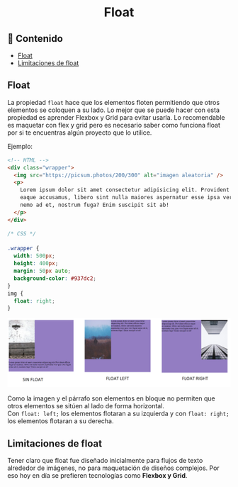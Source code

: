 <h1 align="center">Float</h1>

<h2>📑 Contenido</h2>

- [Float](#float)
- [Limitaciones de float](#limitaciones-de-float)

## Float

La propiedad `float` hace que los elementos floten permitiendo que otros elementos se coloquen a su lado. Lo mejor que se puede hacer con esta propiedad es aprender Flexbox y Grid para evitar usarla. Lo recomendable es maquetar con flex y grid pero es necesario saber como funciona float por si te encuentras algún proyecto que lo utilice.

Ejemplo:

```html
<!-- HTML -->
<div class="wrapper">
  <img src="https://picsum.photos/200/300" alt="imagen aleatoria" />
  <p>
    Lorem ipsum dolor sit amet consectetur adipisicing elit. Provident officiis
    eaque accusamus, libero sint nulla maiores aspernatur esse ipsa vero fugiat
    nemo ad et, nostrum fuga? Enim suscipit sit ab!
  </p>
</div>
```

```css
/* CSS */

.wrapper {
  width: 500px;
  height: 400px;
  margin: 50px auto;
  background-color: #937dc2;
}
img {
  float: right;
}
```

![Float](./img/float.png)

Como la imagen y el párrafo son elementos en bloque no permiten que otros elementos se sitúen al lado de forma horizontal. <br>
Con `float: left;` los elementos flotaran a su izquierda y con `float: right;` los elementos flotaran a su derecha.

## Limitaciones de float

Tener claro que float fue diseñado inicialmente para flujos de texto alrededor de imágenes, no para maquetación de diseños complejos. Por eso hoy en día se prefieren tecnologías como **Flexbox y Grid**.
